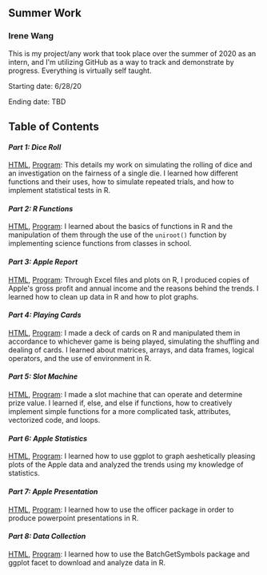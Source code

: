 
## Summer Work

### Irene Wang

This is my project/any work that took place over the summer of 2020 as an intern, and I'm utilizing GitHub as a way to track and demonstrate by progress. Everything is virtually self taught.

Starting date: 6/28/20

Ending date: TBD

## **Table of Contents**

#### ***Part 1: Dice Roll*** 
[HTML](RMarkdown/diceroll.md), [Program](RMarkdown/diceroll.Rmd): 
This details my work on simulating the rolling of dice and an investigation on the fairness of a single die. I learned how different functions and their uses, how to simulate repeated trials, and how to implement statistical tests in R. 

#### ***Part 2: R Functions*** 
[HTML](RMarkdown/rfunctions.md), [Program](RMarkdown/rfunctions.Rmd): 
I learned about the basics of functions in R and the manipulation of them through the use of the `uniroot()` function by implementing science functions from classes in school.

#### ***Part 3: Apple Report*** 
[HTML](RMarkdown/applereport.md), [Program](RMarkdown/applereport.Rmd): 
Through Excel files and plots on R, I produced copies of Apple's gross profit and annual income and the reasons behind the trends. I learned how to clean up data in R and how to plot graphs.

#### ***Part 4: Playing Cards***
[HTML](RMarkdown/playingcards.md), [Program](RMarkdown/playingcards.Rmd): 
I made a deck of cards on R and manipulated them in accordance to whichever game is being played, simulating the shuffling and dealing of cards. I learned about matrices, arrays, and data frames, logical operators, and the use of environment in R.

#### ***Part 5: Slot Machine***
[HTML](RMarkdown/slotmachine.md), [Program](RMarkdown/slotmachine.Rmd):
I made a slot machine that can operate and determine prize value. I learned if, else, and else if functions, how to creatively implement simple functions for a more complicated task, attributes, vectorized code, and loops.

#### ***Part 6: Apple Statistics***
[HTML](RMarkdown/applestatistics.md), [Program](RMarkdown/applestatistics.Rmd):
I learned how to use ggplot to graph aeshetically pleasing plots of the Apple data and analyzed the trends using my knowledge of statistics.

#### ***Part 7: Apple Presentation***
[HTML](RMarkdown/applepresentation.md), [Program](RMarkdown/applepresentation.Rmd):
I learned how to use the officer package in order to produce powerpoint presentations in R.

#### ***Part 8: Data Collection***
[HTML](RMarkdown/datacollection.md), [Program](RMarkdown/datacollection.Rmd):
I learned how to use the BatchGetSymbols package and ggplot facet to download and analyze data in R.

